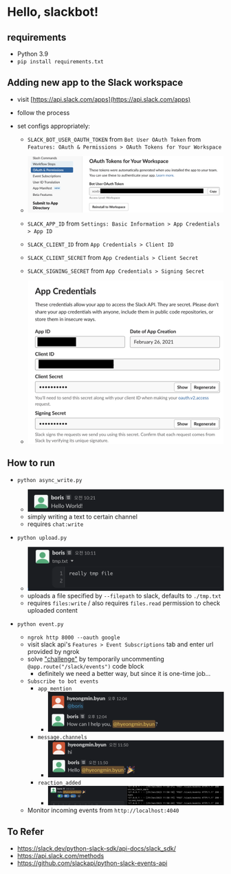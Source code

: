 # Hello, slackbot!

## requirements
- Python 3.9
- `pip install requirements.txt`

## Adding new app to the Slack workspace
- visit [https://api.slack.com/apps](https://api.slack.com/apps)
- follow the process

- set configs appropriately:
  - `SLACK_BOT_USER_OAUTH_TOKEN` from `Bot User OAuth Token` from `Features: OAuth & Permissions > OAuth Tokens for Your Workspace`

  - ![oauth_token image](assets/oauth_token.png)

  - `SLACK_APP_ID` from `Settings: Basic Information > App Credentials > App ID`
  - `SLACK_CLIENT_ID` from `App Credentials > Client ID`
  - `SLACK_CLIENT_SECRET` from `App Credentials > Client Secret`
  - `SLACK_SIGNING_SECRET` from `App Credentials > Signing Secret`

  - ![app_credentials image](assets/app_credentials.png)

## How to run
- `python async_write.py`
  - ![async_write example image](assets/async_write.png)
  - simply writing a text to certain channel
  - requires `chat:write`

- `python upload.py`
  - ![upload example image](assets/upload.png)
  - uploads a file specified by `--filepath` to slack, defaults to `./tmp.txt`
  - requires `files:write` / also requires `files.read` permission to check uploaded content

- `python event.py`
  - `ngrok http 8000 --oauth google`
  - visit slack api's `Features > Event Subscriptions` tab and enter url provided by ngrok
  - solve ["challenge"](https://api.slack.com/events/url_verification) by temporarily uncommenting `@app.route("/slack/events")` code block
    - definitely we need a better way, but since it is one-time job...
  - `Subscribe to bot events`
    - `app_mention`
      - ![event:app_mention example image](assets/event__app_mention.png)
    - `message.channels`
      - ![event:message_channels example image](assets/event__message_channels.png)
    - `reaction_added`
      - ![event:reaction_added example image](assets/event__reaction_added.png)
  - Monitor incoming events from `http://localhost:4040`

## To Refer
- https://slack.dev/python-slack-sdk/api-docs/slack_sdk/
- https://api.slack.com/methods
- https://github.com/slackapi/python-slack-events-api
